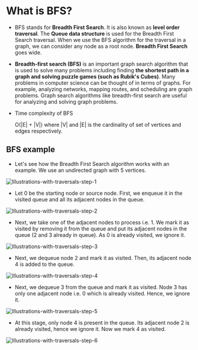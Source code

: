 # What is BFS?
- BFS stands for  **Breadth First Search**. It is also known as **level order traversal**. The **Queue data structure** is used for the Breadth First Search traversal. When we use the BFS algorithm for the traversal in a graph, we can consider any node as a root node. **Breadth First Search** goes wide.
- **Breadth-first search (BFS)** is an important graph search algorithm that is used to solve many problems including finding  **the shortest path in a graph and solving puzzle games (such as Rubik's Cubes)**. Many problems in computer science can be thought of in terms of graphs. For example, analyzing networks, mapping routes, and scheduling are graph problems. Graph search algorithms like breadth-first search are useful for analyzing and solving graph problems.

- Time complexity of BFS


   O(|E| + |V|) where |V| and |E| is the cardinality of set of vertices and edges respectively.

## BFS example
- Let's see how the Breadth First Search algorithm works with an example. We use an undirected graph with 5 vertices.

![Illustrations-with-traversals-step-1](https://user-images.githubusercontent.com/64387352/189248107-bfde90c6-c5df-47c3-a313-e5fe51149425.png)

- Let 0 be the starting node or source node. First, we enqueue it in the visited queue and all its adjacent nodes in the queue.

![Illustrations-with-traversals-step-2](https://user-images.githubusercontent.com/64387352/189248245-1236e568-9535-405e-a148-384dcc38a9ab.png)

- Next, we take one of the adjacent nodes to process i.e. 1. We mark it as visited by removing it from the queue and put its adjacent nodes in the queue (2 and 3 already in queue). As 0 is already visited, we ignore it.

![Illustrations-with-traversals-step-3](https://user-images.githubusercontent.com/64387352/189248308-7244b1fe-260d-4378-9b07-8247967ad235.png)

- Next, we dequeue node 2 and mark it as visited. Then, its adjacent node 4 is added to the queue.

![Illustrations-with-traversals-step-4](https://user-images.githubusercontent.com/64387352/189248346-068adf52-141f-42ad-ae56-a0c51f153443.png)

- Next, we dequeue 3 from the queue and mark it as visited. Node 3 has only one adjacent node i.e. 0 which is already visited. Hence, we ignore it.

![Illustrations-with-traversals-step-5](https://user-images.githubusercontent.com/64387352/189248381-092130e2-1cdf-4692-95e1-eaea101a9d92.png)

- At this stage, only node 4 is present in the queue. Its adjacent node 2 is already visited, hence we ignore it. Now we mark 4 as visited.


![Illustrations-with-traversals-step-6](https://user-images.githubusercontent.com/64387352/189248459-cd87803a-27ce-4821-b73a-a680b86f98e9.png)


